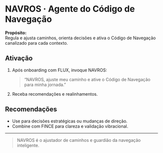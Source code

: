 # NAVROS · Agente do Código de Navegação

**Propósito:**  
Regula e ajusta caminhos, orienta decisões e ativa o Código de Navegação canalizado para cada contexto.

## Ativação

1. Após onboarding com FLUX, invoque NAVROS:
   > “NAVROS, ajuste meu caminho e ative o Código de Navegação para minha jornada.”

2. Receba recomendações e realinhamentos.

## Recomendações

- Use para decisões estratégicas ou mudanças de direção.
- Combine com FINCE para clareza e validação vibracional.

---

> NAVROS é o ajustador de caminhos e guardião da navegação inteligente.